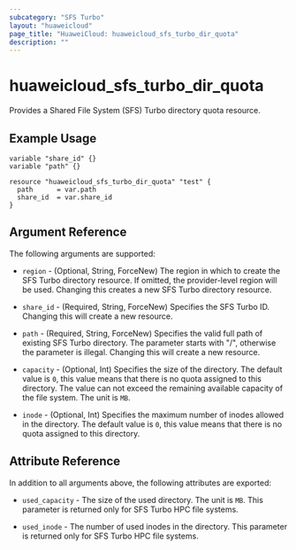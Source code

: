 ```yaml
---
subcategory: "SFS Turbo"
layout: "huaweicloud"
page_title: "HuaweiCloud: huaweicloud_sfs_turbo_dir_quota"
description: ""
---
```


# huaweicloud_sfs_turbo_dir_quota

Provides a Shared File System (SFS) Turbo directory quota resource.

## Example Usage

```hcl
variable "share_id" {}
variable "path" {}

resource "huaweicloud_sfs_turbo_dir_quota" "test" {
  path      = var.path
  share_id  = var.share_id
}
```

## Argument Reference

The following arguments are supported:

* `region` - (Optional, String, ForceNew) The region in which to create the SFS Turbo directory resource. If omitted, the
  provider-level region will be used. Changing this creates a new SFS Turbo directory resource.

* `share_id` - (Required, String, ForceNew) Specifies the SFS Turbo ID. Changing this will create a new resource.

* `path` - (Required, String, ForceNew) Specifies the valid full path of existing SFS Turbo directory. The parameter
  starts with "/", otherwise the parameter is illegal. Changing this will create a new resource.

* `capacity` - (Optional, Int) Specifies the size of the directory. The default value is `0`, this value means that
  there is no quota assigned to this directory. The value can not exceed the remaining available capacity of the
  file system. The unit is `MB`.

* `inode` - (Optional, Int) Specifies the maximum number of inodes allowed in the directory. The default value is `0`,
  this value means that there is no quota assigned to this directory.

## Attribute Reference

In addition to all arguments above, the following attributes are exported:

* `used_capacity` - The size of the used directory. The unit is `MB`. This parameter is returned only for SFS Turbo
  HPC file systems.

* `used_inode` - The number of used inodes in the directory. This parameter is returned only for SFS Turbo
  HPC file systems.
